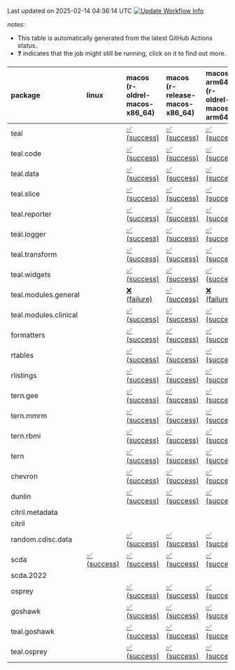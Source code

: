 Last updated on 2025-02-14 04:36:14 UTC [![Update Workflow
Info](https://github.com/averissimo/verdepcheck-status/actions/workflows/update.yaml/badge.svg)](https://github.com/averissimo/verdepcheck-status/actions/workflows/update.yaml)

*notes:*

-   This table is automatically generated from the latest GitHub Actions
    status.
-   ❓ indicates that the job might still be running, click on it to
    find out more.

<table style="width:100%;">
<colgroup>
<col style="width: 1%" />
<col style="width: 6%" />
<col style="width: 7%" />
<col style="width: 7%" />
<col style="width: 7%" />
<col style="width: 7%" />
<col style="width: 7%" />
<col style="width: 7%" />
<col style="width: 7%" />
<col style="width: 7%" />
<col style="width: 7%" />
<col style="width: 7%" />
<col style="width: 7%" />
<col style="width: 7%" />
</colgroup>
<thead>
<tr class="header">
<th style="text-align: left;">package</th>
<th style="text-align: left;">linux</th>
<th style="text-align: left;">macos (r-oldrel-macos-x86_64)</th>
<th style="text-align: left;">macos (r-release-macos-x86_64)</th>
<th style="text-align: left;">macos-arm64 (r-oldrel-macos-arm64)</th>
<th style="text-align: left;">macos-arm64 (r-release-macos-arm64)</th>
<th style="text-align: left;">nosuggests</th>
<th style="text-align: left;">ubuntu-clang</th>
<th style="text-align: left;">ubuntu-gcc12</th>
<th style="text-align: left;">ubuntu-next</th>
<th style="text-align: left;">ubuntu-release</th>
<th style="text-align: left;">windows (r-devel-windows-x86_64)</th>
<th style="text-align: left;">windows (r-oldrel-windows-x86_64)</th>
<th style="text-align: left;">windows (r-release-windows-x86_64)</th>
</tr>
</thead>
<tbody>
<tr class="odd">
<td style="text-align: left;">teal</td>
<td style="text-align: left;"></td>
<td
style="text-align: left;"><a href="https://github.com/insightsengineering/teal/actions/runs/13222084873/job/36908430531">✅
(success)</a></td>
<td
style="text-align: left;"><a href="https://github.com/insightsengineering/teal/actions/runs/13222084873/job/36908430128">✅
(success)</a></td>
<td
style="text-align: left;"><a href="https://github.com/insightsengineering/teal/actions/runs/13222084873/job/36908430347">✅
(success)</a></td>
<td
style="text-align: left;"><a href="https://github.com/insightsengineering/teal/actions/runs/13222084873/job/36908430007">✅
(success)</a></td>
<td
style="text-align: left;"><a href="https://github.com/insightsengineering/teal/actions/runs/13222084873/job/36908430584">✅
(success)</a></td>
<td
style="text-align: left;"><a href="https://github.com/insightsengineering/teal/actions/runs/13222084873/job/36908429944">✅
(success)</a></td>
<td
style="text-align: left;"><a href="https://github.com/insightsengineering/teal/actions/runs/13222084873/job/36908430057">✅
(success)</a></td>
<td
style="text-align: left;"><a href="https://github.com/insightsengineering/teal/actions/runs/13222084873/job/36908430302">✅
(success)</a></td>
<td
style="text-align: left;"><a href="https://github.com/insightsengineering/teal/actions/runs/13222084873/job/36908430405">✅
(success)</a></td>
<td
style="text-align: left;"><a href="https://github.com/insightsengineering/teal/actions/runs/13222084873/job/36908429709">✅
(success)</a></td>
<td
style="text-align: left;"><a href="https://github.com/insightsengineering/teal/actions/runs/13222084873/job/36908430635">✅
(success)</a></td>
<td
style="text-align: left;"><a href="https://github.com/insightsengineering/teal/actions/runs/13222084873/job/36908430253">✅
(success)</a></td>
</tr>
<tr class="even">
<td style="text-align: left;">teal.code</td>
<td style="text-align: left;"></td>
<td
style="text-align: left;"><a href="https://github.com/insightsengineering/teal.code/actions/runs/13222101000/job/36908464499">✅
(success)</a></td>
<td
style="text-align: left;"><a href="https://github.com/insightsengineering/teal.code/actions/runs/13222101000/job/36908464203">✅
(success)</a></td>
<td
style="text-align: left;"><a href="https://github.com/insightsengineering/teal.code/actions/runs/13222101000/job/36908464374">✅
(success)</a></td>
<td
style="text-align: left;"><a href="https://github.com/insightsengineering/teal.code/actions/runs/13222101000/job/36908464087">✅
(success)</a></td>
<td
style="text-align: left;"><a href="https://github.com/insightsengineering/teal.code/actions/runs/13222101000/job/36908464798">✅
(success)</a></td>
<td
style="text-align: left;"><a href="https://github.com/insightsengineering/teal.code/actions/runs/13222101000/job/36908464036">✅
(success)</a></td>
<td
style="text-align: left;"><a href="https://github.com/insightsengineering/teal.code/actions/runs/13222101000/job/36908464149">✅
(success)</a></td>
<td
style="text-align: left;"><a href="https://github.com/insightsengineering/teal.code/actions/runs/13222101000/job/36908464428">✅
(success)</a></td>
<td
style="text-align: left;"><a href="https://github.com/insightsengineering/teal.code/actions/runs/13222101000/job/36908464587">✅
(success)</a></td>
<td
style="text-align: left;"><a href="https://github.com/insightsengineering/teal.code/actions/runs/13222101000/job/36908463854">✅
(success)</a></td>
<td
style="text-align: left;"><a href="https://github.com/insightsengineering/teal.code/actions/runs/13222101000/job/36908464652">✅
(success)</a></td>
<td
style="text-align: left;"><a href="https://github.com/insightsengineering/teal.code/actions/runs/13222101000/job/36908464307">✅
(success)</a></td>
</tr>
<tr class="odd">
<td style="text-align: left;">teal.data</td>
<td style="text-align: left;"></td>
<td
style="text-align: left;"><a href="https://github.com/insightsengineering/teal.data/actions/runs/13222089083/job/36908438599">✅
(success)</a></td>
<td
style="text-align: left;"><a href="https://github.com/insightsengineering/teal.data/actions/runs/13222089083/job/36908438115">✅
(success)</a></td>
<td
style="text-align: left;"><a href="https://github.com/insightsengineering/teal.data/actions/runs/13222089083/job/36908438381">✅
(success)</a></td>
<td
style="text-align: left;"><a href="https://github.com/insightsengineering/teal.data/actions/runs/13222089083/job/36908437997">✅
(success)</a></td>
<td
style="text-align: left;"><a href="https://github.com/insightsengineering/teal.data/actions/runs/13222089083/job/36908438794">✅
(success)</a></td>
<td
style="text-align: left;"><a href="https://github.com/insightsengineering/teal.data/actions/runs/13222089083/job/36908437927">✅
(success)</a></td>
<td
style="text-align: left;"><a href="https://github.com/insightsengineering/teal.data/actions/runs/13222089083/job/36908438070">✅
(success)</a></td>
<td
style="text-align: left;"><a href="https://github.com/insightsengineering/teal.data/actions/runs/13222089083/job/36908438307">✅
(success)</a></td>
<td
style="text-align: left;"><a href="https://github.com/insightsengineering/teal.data/actions/runs/13222089083/job/36908438497">✅
(success)</a></td>
<td
style="text-align: left;"><a href="https://github.com/insightsengineering/teal.data/actions/runs/13222089083/job/36908437686">✅
(success)</a></td>
<td
style="text-align: left;"><a href="https://github.com/insightsengineering/teal.data/actions/runs/13222089083/job/36908438733">✅
(success)</a></td>
<td
style="text-align: left;"><a href="https://github.com/insightsengineering/teal.data/actions/runs/13222089083/job/36908438246">✅
(success)</a></td>
</tr>
<tr class="even">
<td style="text-align: left;">teal.slice</td>
<td style="text-align: left;"></td>
<td
style="text-align: left;"><a href="https://github.com/insightsengineering/teal.slice/actions/runs/13222095330/job/36908452318">✅
(success)</a></td>
<td
style="text-align: left;"><a href="https://github.com/insightsengineering/teal.slice/actions/runs/13222095330/job/36908451871">✅
(success)</a></td>
<td
style="text-align: left;"><a href="https://github.com/insightsengineering/teal.slice/actions/runs/13222095330/job/36908452169">✅
(success)</a></td>
<td
style="text-align: left;"><a href="https://github.com/insightsengineering/teal.slice/actions/runs/13222095330/job/36908451732">✅
(success)</a></td>
<td
style="text-align: left;"><a href="https://github.com/insightsengineering/teal.slice/actions/runs/13222095330/job/36908452537">✅
(success)</a></td>
<td
style="text-align: left;"><a href="https://github.com/insightsengineering/teal.slice/actions/runs/13222095330/job/36908451663">✅
(success)</a></td>
<td
style="text-align: left;"><a href="https://github.com/insightsengineering/teal.slice/actions/runs/13222095330/job/36908451796">✅
(success)</a></td>
<td
style="text-align: left;"><a href="https://github.com/insightsengineering/teal.slice/actions/runs/13222095330/job/36908452096">✅
(success)</a></td>
<td
style="text-align: left;"><a href="https://github.com/insightsengineering/teal.slice/actions/runs/13222095330/job/36908452242">✅
(success)</a></td>
<td
style="text-align: left;"><a href="https://github.com/insightsengineering/teal.slice/actions/runs/13222095330/job/36908451444">✅
(success)</a></td>
<td
style="text-align: left;"><a href="https://github.com/insightsengineering/teal.slice/actions/runs/13222095330/job/36908452457">✅
(success)</a></td>
<td
style="text-align: left;"><a href="https://github.com/insightsengineering/teal.slice/actions/runs/13222095330/job/36908452024">✅
(success)</a></td>
</tr>
<tr class="odd">
<td style="text-align: left;">teal.reporter</td>
<td style="text-align: left;"></td>
<td
style="text-align: left;"><a href="https://github.com/insightsengineering/teal.reporter/actions/runs/13222091176/job/36908443064">✅
(success)</a></td>
<td
style="text-align: left;"><a href="https://github.com/insightsengineering/teal.reporter/actions/runs/13222091176/job/36908442668">✅
(success)</a></td>
<td
style="text-align: left;"><a href="https://github.com/insightsengineering/teal.reporter/actions/runs/13222091176/job/36908442959">✅
(success)</a></td>
<td
style="text-align: left;"><a href="https://github.com/insightsengineering/teal.reporter/actions/runs/13222091176/job/36908442588">✅
(success)</a></td>
<td
style="text-align: left;"><a href="https://github.com/insightsengineering/teal.reporter/actions/runs/13222091176/job/36908443118">✅
(success)</a></td>
<td
style="text-align: left;"><a href="https://github.com/insightsengineering/teal.reporter/actions/runs/13222091176/job/36908442536">✅
(success)</a></td>
<td
style="text-align: left;"><a href="https://github.com/insightsengineering/teal.reporter/actions/runs/13222091176/job/36908442637">✅
(success)</a></td>
<td
style="text-align: left;"><a href="https://github.com/insightsengineering/teal.reporter/actions/runs/13222091176/job/36908442783">✅
(success)</a></td>
<td
style="text-align: left;"><a href="https://github.com/insightsengineering/teal.reporter/actions/runs/13222091176/job/36908442899">✅
(success)</a></td>
<td
style="text-align: left;"><a href="https://github.com/insightsengineering/teal.reporter/actions/runs/13222091176/job/36908442364">✅
(success)</a></td>
<td
style="text-align: left;"><a href="https://github.com/insightsengineering/teal.reporter/actions/runs/13222091176/job/36908443163">✅
(success)</a></td>
<td
style="text-align: left;"><a href="https://github.com/insightsengineering/teal.reporter/actions/runs/13222091176/job/36908442843">✅
(success)</a></td>
</tr>
<tr class="even">
<td style="text-align: left;">teal.logger</td>
<td style="text-align: left;"></td>
<td
style="text-align: left;"><a href="https://github.com/insightsengineering/teal.logger/actions/runs/13222086191/job/36908433075">✅
(success)</a></td>
<td
style="text-align: left;"><a href="https://github.com/insightsengineering/teal.logger/actions/runs/13222086191/job/36908432456">✅
(success)</a></td>
<td
style="text-align: left;"><a href="https://github.com/insightsengineering/teal.logger/actions/runs/13222086191/job/36908432832">✅
(success)</a></td>
<td
style="text-align: left;"><a href="https://github.com/insightsengineering/teal.logger/actions/runs/13222086191/job/36908432266">✅
(success)</a></td>
<td
style="text-align: left;"><a href="https://github.com/insightsengineering/teal.logger/actions/runs/13222086191/job/36908433650">✅
(success)</a></td>
<td
style="text-align: left;"><a href="https://github.com/insightsengineering/teal.logger/actions/runs/13222086191/job/36908432181">✅
(success)</a></td>
<td
style="text-align: left;"><a href="https://github.com/insightsengineering/teal.logger/actions/runs/13222086191/job/36908432358">✅
(success)</a></td>
<td
style="text-align: left;"><a href="https://github.com/insightsengineering/teal.logger/actions/runs/13222086191/job/36908432731">✅
(success)</a></td>
<td
style="text-align: left;"><a href="https://github.com/insightsengineering/teal.logger/actions/runs/13222086191/job/36908432925">✅
(success)</a></td>
<td
style="text-align: left;"><a href="https://github.com/insightsengineering/teal.logger/actions/runs/13222086191/job/36908431937">✅
(success)</a></td>
<td
style="text-align: left;"><a href="https://github.com/insightsengineering/teal.logger/actions/runs/13222086191/job/36908433481">✅
(success)</a></td>
<td
style="text-align: left;"><a href="https://github.com/insightsengineering/teal.logger/actions/runs/13222086191/job/36908432656">✅
(success)</a></td>
</tr>
<tr class="odd">
<td style="text-align: left;">teal.transform</td>
<td style="text-align: left;"></td>
<td
style="text-align: left;"><a href="https://github.com/insightsengineering/teal.transform/actions/runs/13222092822/job/37098044927">✅
(success)</a></td>
<td
style="text-align: left;"><a href="https://github.com/insightsengineering/teal.transform/actions/runs/13222092822/job/37098041271">✅
(success)</a></td>
<td
style="text-align: left;"><a href="https://github.com/insightsengineering/teal.transform/actions/runs/13222092822/job/37098043347">✅
(success)</a></td>
<td
style="text-align: left;"><a href="https://github.com/insightsengineering/teal.transform/actions/runs/13222092822/job/37098040845">✅
(success)</a></td>
<td
style="text-align: left;"><a href="https://github.com/insightsengineering/teal.transform/actions/runs/13222092822/job/37098046999">✅
(success)</a></td>
<td
style="text-align: left;"><a href="https://github.com/insightsengineering/teal.transform/actions/runs/13222092822/job/37098037896">✅
(success)</a></td>
<td
style="text-align: left;"><a href="https://github.com/insightsengineering/teal.transform/actions/runs/13222092822/job/37098039812">✅
(success)</a></td>
<td
style="text-align: left;"><a href="https://github.com/insightsengineering/teal.transform/actions/runs/13222092822/job/37098041810">✅
(success)</a></td>
<td
style="text-align: left;"><a href="https://github.com/insightsengineering/teal.transform/actions/runs/13222092822/job/37098044190">✅
(success)</a></td>
<td
style="text-align: left;"><a href="https://github.com/insightsengineering/teal.transform/actions/runs/13222092822/job/37098039246">✅
(success)</a></td>
<td
style="text-align: left;"><a href="https://github.com/insightsengineering/teal.transform/actions/runs/13222092822/job/37098045483">✅
(success)</a></td>
<td
style="text-align: left;"><a href="https://github.com/insightsengineering/teal.transform/actions/runs/13222092822/job/37098042215">✅
(success)</a></td>
</tr>
<tr class="even">
<td style="text-align: left;">teal.widgets</td>
<td style="text-align: left;"></td>
<td
style="text-align: left;"><a href="https://github.com/insightsengineering/teal.widgets/actions/runs/13222105941/job/36908479562">✅
(success)</a></td>
<td
style="text-align: left;"><a href="https://github.com/insightsengineering/teal.widgets/actions/runs/13222105941/job/36908479212">✅
(success)</a></td>
<td
style="text-align: left;"><a href="https://github.com/insightsengineering/teal.widgets/actions/runs/13222105941/job/36908479439">✅
(success)</a></td>
<td
style="text-align: left;"><a href="https://github.com/insightsengineering/teal.widgets/actions/runs/13222105941/job/36908479064">✅
(success)</a></td>
<td
style="text-align: left;"><a href="https://github.com/insightsengineering/teal.widgets/actions/runs/13222105941/job/36908479611">✅
(success)</a></td>
<td
style="text-align: left;"><a href="https://github.com/insightsengineering/teal.widgets/actions/runs/13222105941/job/36908478685">✅
(success)</a></td>
<td
style="text-align: left;"><a href="https://github.com/insightsengineering/teal.widgets/actions/runs/13222105941/job/36908479000">✅
(success)</a></td>
<td
style="text-align: left;"><a href="https://github.com/insightsengineering/teal.widgets/actions/runs/13222105941/job/36908479266">✅
(success)</a></td>
<td
style="text-align: left;"><a href="https://github.com/insightsengineering/teal.widgets/actions/runs/13222105941/job/36908479390">✅
(success)</a></td>
<td
style="text-align: left;"><a href="https://github.com/insightsengineering/teal.widgets/actions/runs/13222105941/job/36908478916">✅
(success)</a></td>
<td
style="text-align: left;"><a href="https://github.com/insightsengineering/teal.widgets/actions/runs/13222105941/job/36908479658">✅
(success)</a></td>
<td
style="text-align: left;"><a href="https://github.com/insightsengineering/teal.widgets/actions/runs/13222105941/job/36908479319">✅
(success)</a></td>
</tr>
<tr class="odd">
<td style="text-align: left;">teal.modules.general</td>
<td style="text-align: left;"></td>
<td
style="text-align: left;"><a href="https://github.com/insightsengineering/teal.modules.general/actions/runs/13222085315/job/36908430606">❌
(failure)</a></td>
<td
style="text-align: left;"><a href="https://github.com/insightsengineering/teal.modules.general/actions/runs/13222085315/job/36908430260">✅
(success)</a></td>
<td
style="text-align: left;"><a href="https://github.com/insightsengineering/teal.modules.general/actions/runs/13222085315/job/36908430483">❌
(failure)</a></td>
<td
style="text-align: left;"><a href="https://github.com/insightsengineering/teal.modules.general/actions/runs/13222085315/job/36908430154">✅
(success)</a></td>
<td
style="text-align: left;"><a href="https://github.com/insightsengineering/teal.modules.general/actions/runs/13222085315/job/36908430684">❌
(failure)</a></td>
<td
style="text-align: left;"><a href="https://github.com/insightsengineering/teal.modules.general/actions/runs/13222085315/job/36908429843">❌
(failure)</a></td>
<td
style="text-align: left;"><a href="https://github.com/insightsengineering/teal.modules.general/actions/runs/13222085315/job/36908430079">❌
(failure)</a></td>
<td
style="text-align: left;"><a href="https://github.com/insightsengineering/teal.modules.general/actions/runs/13222085315/job/36908430316">✅
(success)</a></td>
<td
style="text-align: left;"><a href="https://github.com/insightsengineering/teal.modules.general/actions/runs/13222085315/job/36908430423">✅
(success)</a></td>
<td
style="text-align: left;"><a href="https://github.com/insightsengineering/teal.modules.general/actions/runs/13222085315/job/36908430027">✅
(success)</a></td>
<td
style="text-align: left;"><a href="https://github.com/insightsengineering/teal.modules.general/actions/runs/13222085315/job/36908430739">❌
(failure)</a></td>
<td
style="text-align: left;"><a href="https://github.com/insightsengineering/teal.modules.general/actions/runs/13222085315/job/36908430366">✅
(success)</a></td>
</tr>
<tr class="even">
<td style="text-align: left;">teal.modules.clinical</td>
<td style="text-align: left;"></td>
<td
style="text-align: left;"><a href="https://github.com/insightsengineering/teal.modules.clinical/actions/runs/13222100432/job/36908464060">✅
(success)</a></td>
<td
style="text-align: left;"><a href="https://github.com/insightsengineering/teal.modules.clinical/actions/runs/13222100432/job/36908463633">✅
(success)</a></td>
<td
style="text-align: left;"><a href="https://github.com/insightsengineering/teal.modules.clinical/actions/runs/13222100432/job/36908463881">✅
(success)</a></td>
<td
style="text-align: left;"><a href="https://github.com/insightsengineering/teal.modules.clinical/actions/runs/13222100432/job/36908463420">✅
(success)</a></td>
<td
style="text-align: left;"><a href="https://github.com/insightsengineering/teal.modules.clinical/actions/runs/13222100432/job/36908463945">❌
(failure)</a></td>
<td
style="text-align: left;"><a href="https://github.com/insightsengineering/teal.modules.clinical/actions/runs/13222100432/job/36908463084">❌
(failure)</a></td>
<td
style="text-align: left;"><a href="https://github.com/insightsengineering/teal.modules.clinical/actions/runs/13222100432/job/36908463346">❌
(failure)</a></td>
<td
style="text-align: left;"><a href="https://github.com/insightsengineering/teal.modules.clinical/actions/runs/13222100432/job/36908463568">✅
(success)</a></td>
<td
style="text-align: left;"><a href="https://github.com/insightsengineering/teal.modules.clinical/actions/runs/13222100432/job/36908463694">✅
(success)</a></td>
<td
style="text-align: left;"><a href="https://github.com/insightsengineering/teal.modules.clinical/actions/runs/13222100432/job/36908463280">✅
(success)</a></td>
<td
style="text-align: left;"><a href="https://github.com/insightsengineering/teal.modules.clinical/actions/runs/13222100432/job/36908464217">✅
(success)</a></td>
<td
style="text-align: left;"><a href="https://github.com/insightsengineering/teal.modules.clinical/actions/runs/13222100432/job/36908463759">✅
(success)</a></td>
</tr>
<tr class="odd">
<td style="text-align: left;">formatters</td>
<td style="text-align: left;"></td>
<td
style="text-align: left;"><a href="https://github.com/insightsengineering/formatters/actions/runs/13222097154/job/36908456355">✅
(success)</a></td>
<td
style="text-align: left;"><a href="https://github.com/insightsengineering/formatters/actions/runs/13222097154/job/36908455987">✅
(success)</a></td>
<td
style="text-align: left;"><a href="https://github.com/insightsengineering/formatters/actions/runs/13222097154/job/36908456246">✅
(success)</a></td>
<td
style="text-align: left;"><a href="https://github.com/insightsengineering/formatters/actions/runs/13222097154/job/36908455853">✅
(success)</a></td>
<td
style="text-align: left;"><a href="https://github.com/insightsengineering/formatters/actions/runs/13222097154/job/36908456472">✅
(success)</a></td>
<td
style="text-align: left;"><a href="https://github.com/insightsengineering/formatters/actions/runs/13222097154/job/36908455802">✅
(success)</a></td>
<td
style="text-align: left;"><a href="https://github.com/insightsengineering/formatters/actions/runs/13222097154/job/36908455932">✅
(success)</a></td>
<td
style="text-align: left;"><a href="https://github.com/insightsengineering/formatters/actions/runs/13222097154/job/36908456188">✅
(success)</a></td>
<td
style="text-align: left;"><a href="https://github.com/insightsengineering/formatters/actions/runs/13222097154/job/36908456297">✅
(success)</a></td>
<td
style="text-align: left;"><a href="https://github.com/insightsengineering/formatters/actions/runs/13222097154/job/36908455571">✅
(success)</a></td>
<td
style="text-align: left;"><a href="https://github.com/insightsengineering/formatters/actions/runs/13222097154/job/36908456434">✅
(success)</a></td>
<td
style="text-align: left;"><a href="https://github.com/insightsengineering/formatters/actions/runs/13222097154/job/36908456122">✅
(success)</a></td>
</tr>
<tr class="even">
<td style="text-align: left;">rtables</td>
<td style="text-align: left;"></td>
<td
style="text-align: left;"><a href="https://github.com/insightsengineering/rtables/actions/runs/13222084624/job/36908429727">✅
(success)</a></td>
<td
style="text-align: left;"><a href="https://github.com/insightsengineering/rtables/actions/runs/13222084624/job/36908429411">✅
(success)</a></td>
<td
style="text-align: left;"><a href="https://github.com/insightsengineering/rtables/actions/runs/13222084624/job/36908429599">✅
(success)</a></td>
<td
style="text-align: left;"><a href="https://github.com/insightsengineering/rtables/actions/runs/13222084624/job/36908429355">✅
(success)</a></td>
<td
style="text-align: left;"><a href="https://github.com/insightsengineering/rtables/actions/runs/13222084624/job/36908429986">✅
(success)</a></td>
<td
style="text-align: left;"><a href="https://github.com/insightsengineering/rtables/actions/runs/13222084624/job/36908429289">✅
(success)</a></td>
<td
style="text-align: left;"><a href="https://github.com/insightsengineering/rtables/actions/runs/13222084624/job/36908429453">✅
(success)</a></td>
<td
style="text-align: left;"><a href="https://github.com/insightsengineering/rtables/actions/runs/13222084624/job/36908429657">✅
(success)</a></td>
<td
style="text-align: left;"><a href="https://github.com/insightsengineering/rtables/actions/runs/13222084624/job/36908429787">✅
(success)</a></td>
<td
style="text-align: left;"><a href="https://github.com/insightsengineering/rtables/actions/runs/13222084624/job/36908429107">✅
(success)</a></td>
<td
style="text-align: left;"><a href="https://github.com/insightsengineering/rtables/actions/runs/13222084624/job/36908429855">✅
(success)</a></td>
<td
style="text-align: left;"><a href="https://github.com/insightsengineering/rtables/actions/runs/13222084624/job/36908429497">✅
(success)</a></td>
</tr>
<tr class="odd">
<td style="text-align: left;">rlistings</td>
<td style="text-align: left;"></td>
<td
style="text-align: left;"><a href="https://github.com/insightsengineering/rlistings/actions/runs/13222089796/job/36908440247">✅
(success)</a></td>
<td
style="text-align: left;"><a href="https://github.com/insightsengineering/rlistings/actions/runs/13222089796/job/36908439851">✅
(success)</a></td>
<td
style="text-align: left;"><a href="https://github.com/insightsengineering/rlistings/actions/runs/13222089796/job/36908440093">✅
(success)</a></td>
<td
style="text-align: left;"><a href="https://github.com/insightsengineering/rlistings/actions/runs/13222089796/job/36908439670">✅
(success)</a></td>
<td
style="text-align: left;"><a href="https://github.com/insightsengineering/rlistings/actions/runs/13222089796/job/36908440502">✅
(success)</a></td>
<td
style="text-align: left;"><a href="https://github.com/insightsengineering/rlistings/actions/runs/13222089796/job/36908439563">✅
(success)</a></td>
<td
style="text-align: left;"><a href="https://github.com/insightsengineering/rlistings/actions/runs/13222089796/job/36908439773">✅
(success)</a></td>
<td
style="text-align: left;"><a href="https://github.com/insightsengineering/rlistings/actions/runs/13222089796/job/36908440168">✅
(success)</a></td>
<td
style="text-align: left;"><a href="https://github.com/insightsengineering/rlistings/actions/runs/13222089796/job/36908440316">✅
(success)</a></td>
<td
style="text-align: left;"><a href="https://github.com/insightsengineering/rlistings/actions/runs/13222089796/job/36908439280">✅
(success)</a></td>
<td
style="text-align: left;"><a href="https://github.com/insightsengineering/rlistings/actions/runs/13222089796/job/36908440377">✅
(success)</a></td>
<td
style="text-align: left;"><a href="https://github.com/insightsengineering/rlistings/actions/runs/13222089796/job/36908440019">✅
(success)</a></td>
</tr>
<tr class="even">
<td style="text-align: left;">tern.gee</td>
<td style="text-align: left;"></td>
<td
style="text-align: left;"><a href="https://github.com/insightsengineering/tern.gee/actions/runs/13222098525/job/36908458705">✅
(success)</a></td>
<td
style="text-align: left;"><a href="https://github.com/insightsengineering/tern.gee/actions/runs/13222098525/job/36908458382">✅
(success)</a></td>
<td
style="text-align: left;"><a href="https://github.com/insightsengineering/tern.gee/actions/runs/13222098525/job/36908458601">✅
(success)</a></td>
<td
style="text-align: left;"><a href="https://github.com/insightsengineering/tern.gee/actions/runs/13222098525/job/36908458280">✅
(success)</a></td>
<td
style="text-align: left;"><a href="https://github.com/insightsengineering/tern.gee/actions/runs/13222098525/job/36908458881">✅
(success)</a></td>
<td
style="text-align: left;"><a href="https://github.com/insightsengineering/tern.gee/actions/runs/13222098525/job/36908458226">✅
(success)</a></td>
<td
style="text-align: left;"><a href="https://github.com/insightsengineering/tern.gee/actions/runs/13222098525/job/36908458335">✅
(success)</a></td>
<td
style="text-align: left;"><a href="https://github.com/insightsengineering/tern.gee/actions/runs/13222098525/job/36908458544">✅
(success)</a></td>
<td
style="text-align: left;"><a href="https://github.com/insightsengineering/tern.gee/actions/runs/13222098525/job/36908458642">✅
(success)</a></td>
<td
style="text-align: left;"><a href="https://github.com/insightsengineering/tern.gee/actions/runs/13222098525/job/36908458024">✅
(success)</a></td>
<td
style="text-align: left;"><a href="https://github.com/insightsengineering/tern.gee/actions/runs/13222098525/job/36908458819">✅
(success)</a></td>
<td
style="text-align: left;"><a href="https://github.com/insightsengineering/tern.gee/actions/runs/13222098525/job/36908458491">✅
(success)</a></td>
</tr>
<tr class="odd">
<td style="text-align: left;">tern.mmrm</td>
<td style="text-align: left;"></td>
<td
style="text-align: left;"><a href="https://github.com/insightsengineering/tern.mmrm/actions/runs/13222105767/job/36908476841">✅
(success)</a></td>
<td
style="text-align: left;"><a href="https://github.com/insightsengineering/tern.mmrm/actions/runs/13222105767/job/36908476610">✅
(success)</a></td>
<td
style="text-align: left;"><a href="https://github.com/insightsengineering/tern.mmrm/actions/runs/13222105767/job/36908476773">✅
(success)</a></td>
<td
style="text-align: left;"><a href="https://github.com/insightsengineering/tern.mmrm/actions/runs/13222105767/job/36908476529">✅
(success)</a></td>
<td
style="text-align: left;"><a href="https://github.com/insightsengineering/tern.mmrm/actions/runs/13222105767/job/36908476958">✅
(success)</a></td>
<td
style="text-align: left;"><a href="https://github.com/insightsengineering/tern.mmrm/actions/runs/13222105767/job/36908476476">✅
(success)</a></td>
<td
style="text-align: left;"><a href="https://github.com/insightsengineering/tern.mmrm/actions/runs/13222105767/job/36908476572">❌
(failure)</a></td>
<td
style="text-align: left;"><a href="https://github.com/insightsengineering/tern.mmrm/actions/runs/13222105767/job/36908476738">✅
(success)</a></td>
<td
style="text-align: left;"><a href="https://github.com/insightsengineering/tern.mmrm/actions/runs/13222105767/job/36908476807">✅
(success)</a></td>
<td
style="text-align: left;"><a href="https://github.com/insightsengineering/tern.mmrm/actions/runs/13222105767/job/36908476362">✅
(success)</a></td>
<td
style="text-align: left;"><a href="https://github.com/insightsengineering/tern.mmrm/actions/runs/13222105767/job/36908476925">✅
(success)</a></td>
<td
style="text-align: left;"><a href="https://github.com/insightsengineering/tern.mmrm/actions/runs/13222105767/job/36908476700">✅
(success)</a></td>
</tr>
<tr class="even">
<td style="text-align: left;">tern.rbmi</td>
<td style="text-align: left;"></td>
<td
style="text-align: left;"><a href="https://github.com/insightsengineering/tern.rbmi/actions/runs/13222097175/job/36908456817">✅
(success)</a></td>
<td
style="text-align: left;"><a href="https://github.com/insightsengineering/tern.rbmi/actions/runs/13222097175/job/36908456426">✅
(success)</a></td>
<td
style="text-align: left;"><a href="https://github.com/insightsengineering/tern.rbmi/actions/runs/13222097175/job/36908456664">✅
(success)</a></td>
<td
style="text-align: left;"><a href="https://github.com/insightsengineering/tern.rbmi/actions/runs/13222097175/job/36908456313">✅
(success)</a></td>
<td
style="text-align: left;"><a href="https://github.com/insightsengineering/tern.rbmi/actions/runs/13222097175/job/36908456767">✅
(success)</a></td>
<td
style="text-align: left;"><a href="https://github.com/insightsengineering/tern.rbmi/actions/runs/13222097175/job/36908455974">✅
(success)</a></td>
<td
style="text-align: left;"><a href="https://github.com/insightsengineering/tern.rbmi/actions/runs/13222097175/job/36908456243">✅
(success)</a></td>
<td
style="text-align: left;"><a href="https://github.com/insightsengineering/tern.rbmi/actions/runs/13222097175/job/36908456474">✅
(success)</a></td>
<td
style="text-align: left;"><a href="https://github.com/insightsengineering/tern.rbmi/actions/runs/13222097175/job/36908456601">✅
(success)</a></td>
<td
style="text-align: left;"><a href="https://github.com/insightsengineering/tern.rbmi/actions/runs/13222097175/job/36908456175">✅
(success)</a></td>
<td
style="text-align: left;"><a href="https://github.com/insightsengineering/tern.rbmi/actions/runs/13222097175/job/36908456931">✅
(success)</a></td>
<td
style="text-align: left;"><a href="https://github.com/insightsengineering/tern.rbmi/actions/runs/13222097175/job/36908456537">✅
(success)</a></td>
</tr>
<tr class="odd">
<td style="text-align: left;">tern</td>
<td style="text-align: left;"></td>
<td
style="text-align: left;"><a href="https://github.com/insightsengineering/tern/actions/runs/13222091074/job/36908443197">✅
(success)</a></td>
<td
style="text-align: left;"><a href="https://github.com/insightsengineering/tern/actions/runs/13222091074/job/36908442802">✅
(success)</a></td>
<td
style="text-align: left;"><a href="https://github.com/insightsengineering/tern/actions/runs/13222091074/job/36908443062">✅
(success)</a></td>
<td
style="text-align: left;"><a href="https://github.com/insightsengineering/tern/actions/runs/13222091074/job/36908442660">✅
(success)</a></td>
<td
style="text-align: left;"><a href="https://github.com/insightsengineering/tern/actions/runs/13222091074/job/36908443491">✅
(success)</a></td>
<td
style="text-align: left;"><a href="https://github.com/insightsengineering/tern/actions/runs/13222091074/job/36908442599">✅
(success)</a></td>
<td
style="text-align: left;"><a href="https://github.com/insightsengineering/tern/actions/runs/13222091074/job/36908442722">✅
(success)</a></td>
<td
style="text-align: left;"><a href="https://github.com/insightsengineering/tern/actions/runs/13222091074/job/36908443006">✅
(success)</a></td>
<td
style="text-align: left;"><a href="https://github.com/insightsengineering/tern/actions/runs/13222091074/job/36908443129">✅
(success)</a></td>
<td
style="text-align: left;"><a href="https://github.com/insightsengineering/tern/actions/runs/13222091074/job/36908442398">✅
(success)</a></td>
<td
style="text-align: left;"><a href="https://github.com/insightsengineering/tern/actions/runs/13222091074/job/36908443405">✅
(success)</a></td>
<td
style="text-align: left;"><a href="https://github.com/insightsengineering/tern/actions/runs/13222091074/job/36908442942">✅
(success)</a></td>
</tr>
<tr class="even">
<td style="text-align: left;">chevron</td>
<td style="text-align: left;"></td>
<td
style="text-align: left;"><a href="https://github.com/insightsengineering/chevron/actions/runs/13222098323/job/36908459113">✅
(success)</a></td>
<td
style="text-align: left;"><a href="https://github.com/insightsengineering/chevron/actions/runs/13222098323/job/36908458772">✅
(success)</a></td>
<td
style="text-align: left;"><a href="https://github.com/insightsengineering/chevron/actions/runs/13222098323/job/36908458985">✅
(success)</a></td>
<td
style="text-align: left;"><a href="https://github.com/insightsengineering/chevron/actions/runs/13222098323/job/36908458658">✅
(success)</a></td>
<td
style="text-align: left;"><a href="https://github.com/insightsengineering/chevron/actions/runs/13222098323/job/36908459275">✅
(success)</a></td>
<td
style="text-align: left;"><a href="https://github.com/insightsengineering/chevron/actions/runs/13222098323/job/36908458613">✅
(success)</a></td>
<td
style="text-align: left;"><a href="https://github.com/insightsengineering/chevron/actions/runs/13222098323/job/36908458721">✅
(success)</a></td>
<td
style="text-align: left;"><a href="https://github.com/insightsengineering/chevron/actions/runs/13222098323/job/36908458927">✅
(success)</a></td>
<td
style="text-align: left;"><a href="https://github.com/insightsengineering/chevron/actions/runs/13222098323/job/36908459044">✅
(success)</a></td>
<td
style="text-align: left;"><a href="https://github.com/insightsengineering/chevron/actions/runs/13222098323/job/36908458422">✅
(success)</a></td>
<td
style="text-align: left;"><a href="https://github.com/insightsengineering/chevron/actions/runs/13222098323/job/36908459219">✅
(success)</a></td>
<td
style="text-align: left;"><a href="https://github.com/insightsengineering/chevron/actions/runs/13222098323/job/36908458874">✅
(success)</a></td>
</tr>
<tr class="odd">
<td style="text-align: left;">dunlin</td>
<td style="text-align: left;"></td>
<td
style="text-align: left;"><a href="https://github.com/insightsengineering/dunlin/actions/runs/12616307113/job/35157397606">✅
(success)</a></td>
<td
style="text-align: left;"><a href="https://github.com/insightsengineering/dunlin/actions/runs/12616307113/job/35157397136">✅
(success)</a></td>
<td
style="text-align: left;"><a href="https://github.com/insightsengineering/dunlin/actions/runs/12616307113/job/35157397443">✅
(success)</a></td>
<td
style="text-align: left;"><a href="https://github.com/insightsengineering/dunlin/actions/runs/12616307113/job/35157396975">✅
(success)</a></td>
<td
style="text-align: left;"><a href="https://github.com/insightsengineering/dunlin/actions/runs/12616307113/job/35157397923">✅
(success)</a></td>
<td
style="text-align: left;"><a href="https://github.com/insightsengineering/dunlin/actions/runs/12616307113/job/35157397053">✅
(success)</a></td>
<td
style="text-align: left;"><a href="https://github.com/insightsengineering/dunlin/actions/runs/12616307113/job/35157397205">✅
(success)</a></td>
<td
style="text-align: left;"><a href="https://github.com/insightsengineering/dunlin/actions/runs/12616307113/job/35157397533">✅
(success)</a></td>
<td
style="text-align: left;"><a href="https://github.com/insightsengineering/dunlin/actions/runs/12616307113/job/35157397749">✅
(success)</a></td>
<td
style="text-align: left;"><a href="https://github.com/insightsengineering/dunlin/actions/runs/12616307113/job/35157396791">✅
(success)</a></td>
<td
style="text-align: left;"><a href="https://github.com/insightsengineering/dunlin/actions/runs/12616307113/job/35157397670">✅
(success)</a></td>
<td
style="text-align: left;"><a href="https://github.com/insightsengineering/dunlin/actions/runs/12616307113/job/35157397262">✅
(success)</a></td>
</tr>
<tr class="even">
<td style="text-align: left;">citril.metadata</td>
<td style="text-align: left;"></td>
<td style="text-align: left;"></td>
<td style="text-align: left;"></td>
<td style="text-align: left;"></td>
<td style="text-align: left;"></td>
<td style="text-align: left;"></td>
<td style="text-align: left;"></td>
<td style="text-align: left;"></td>
<td style="text-align: left;"></td>
<td style="text-align: left;"></td>
<td style="text-align: left;"></td>
<td style="text-align: left;"></td>
<td style="text-align: left;"></td>
</tr>
<tr class="odd">
<td style="text-align: left;">citril</td>
<td style="text-align: left;"></td>
<td style="text-align: left;"></td>
<td style="text-align: left;"></td>
<td style="text-align: left;"></td>
<td style="text-align: left;"></td>
<td style="text-align: left;"></td>
<td style="text-align: left;"></td>
<td style="text-align: left;"></td>
<td style="text-align: left;"></td>
<td style="text-align: left;"></td>
<td style="text-align: left;"></td>
<td style="text-align: left;"></td>
<td style="text-align: left;"></td>
</tr>
<tr class="even">
<td style="text-align: left;">random.cdisc.data</td>
<td style="text-align: left;"></td>
<td
style="text-align: left;"><a href="https://github.com/insightsengineering/random.cdisc.data/actions/runs/13222094112/job/36908450969">✅
(success)</a></td>
<td
style="text-align: left;"><a href="https://github.com/insightsengineering/random.cdisc.data/actions/runs/13222094112/job/36908450701">✅
(success)</a></td>
<td
style="text-align: left;"><a href="https://github.com/insightsengineering/random.cdisc.data/actions/runs/13222094112/job/36908450862">✅
(success)</a></td>
<td
style="text-align: left;"><a href="https://github.com/insightsengineering/random.cdisc.data/actions/runs/13222094112/job/36908450584">✅
(success)</a></td>
<td
style="text-align: left;"><a href="https://github.com/insightsengineering/random.cdisc.data/actions/runs/13222094112/job/36908451187">✅
(success)</a></td>
<td
style="text-align: left;"><a href="https://github.com/insightsengineering/random.cdisc.data/actions/runs/13222094112/job/36908450497">✅
(success)</a></td>
<td
style="text-align: left;"><a href="https://github.com/insightsengineering/random.cdisc.data/actions/runs/13222094112/job/36908450646">✅
(success)</a></td>
<td
style="text-align: left;"><a href="https://github.com/insightsengineering/random.cdisc.data/actions/runs/13222094112/job/36908450915">✅
(success)</a></td>
<td
style="text-align: left;"><a href="https://github.com/insightsengineering/random.cdisc.data/actions/runs/13222094112/job/36908451025">✅
(success)</a></td>
<td
style="text-align: left;"><a href="https://github.com/insightsengineering/random.cdisc.data/actions/runs/13222094112/job/36908450241">✅
(success)</a></td>
<td
style="text-align: left;"><a href="https://github.com/insightsengineering/random.cdisc.data/actions/runs/13222094112/job/36908451083">✅
(success)</a></td>
<td
style="text-align: left;"><a href="https://github.com/insightsengineering/random.cdisc.data/actions/runs/13222094112/job/36908450815">✅
(success)</a></td>
</tr>
<tr class="odd">
<td style="text-align: left;">scda</td>
<td
style="text-align: left;"><a href="https://github.com/insightsengineering/scda/actions/runs/10437595381/job/28903953758">✅
(success)</a></td>
<td
style="text-align: left;"><a href="https://github.com/insightsengineering/scda/actions/runs/10437595381/job/28903953430">✅
(success)</a></td>
<td
style="text-align: left;"><a href="https://github.com/insightsengineering/scda/actions/runs/10437595381/job/28903953031">✅
(success)</a></td>
<td
style="text-align: left;"><a href="https://github.com/insightsengineering/scda/actions/runs/10437595381/job/28903953278">✅
(success)</a></td>
<td
style="text-align: left;"><a href="https://github.com/insightsengineering/scda/actions/runs/10437595381/job/28903952896">✅
(success)</a></td>
<td
style="text-align: left;"><a href="https://github.com/insightsengineering/scda/actions/runs/10437595381/job/28903953675">❌
(failure)</a></td>
<td
style="text-align: left;"><a href="https://github.com/insightsengineering/scda/actions/runs/10437595381/job/28903952832">✅
(success)</a></td>
<td
style="text-align: left;"><a href="https://github.com/insightsengineering/scda/actions/runs/10437595381/job/28903952973">✅
(success)</a></td>
<td
style="text-align: left;"><a href="https://github.com/insightsengineering/scda/actions/runs/10437595381/job/28903953208">✅
(success)</a></td>
<td
style="text-align: left;"><a href="https://github.com/insightsengineering/scda/actions/runs/10437595381/job/28903953361">✅
(success)</a></td>
<td
style="text-align: left;"><a href="https://github.com/insightsengineering/scda/actions/runs/10437595381/job/28903952629">✅
(success)</a></td>
<td
style="text-align: left;"><a href="https://github.com/insightsengineering/scda/actions/runs/10437595381/job/28903953574">✅
(success)</a></td>
<td
style="text-align: left;"><a href="https://github.com/insightsengineering/scda/actions/runs/10437595381/job/28903953140">✅
(success)</a></td>
</tr>
<tr class="even">
<td style="text-align: left;">scda.2022</td>
<td style="text-align: left;"></td>
<td style="text-align: left;"></td>
<td style="text-align: left;"></td>
<td style="text-align: left;"></td>
<td style="text-align: left;"></td>
<td style="text-align: left;"></td>
<td style="text-align: left;"></td>
<td style="text-align: left;"></td>
<td style="text-align: left;"></td>
<td style="text-align: left;"></td>
<td style="text-align: left;"></td>
<td style="text-align: left;"></td>
<td style="text-align: left;"></td>
</tr>
<tr class="odd">
<td style="text-align: left;">osprey</td>
<td style="text-align: left;"></td>
<td
style="text-align: left;"><a href="https://github.com/insightsengineering/osprey/actions/runs/13222103330/job/36908483450">✅
(success)</a></td>
<td
style="text-align: left;"><a href="https://github.com/insightsengineering/osprey/actions/runs/13222103330/job/36908483038">✅
(success)</a></td>
<td
style="text-align: left;"><a href="https://github.com/insightsengineering/osprey/actions/runs/13222103330/job/36908483292">✅
(success)</a></td>
<td
style="text-align: left;"><a href="https://github.com/insightsengineering/osprey/actions/runs/13222103330/job/36908482893">✅
(success)</a></td>
<td
style="text-align: left;"><a href="https://github.com/insightsengineering/osprey/actions/runs/13222103330/job/36908483651">✅
(success)</a></td>
<td
style="text-align: left;"><a href="https://github.com/insightsengineering/osprey/actions/runs/13222103330/job/36908482841">✅
(success)</a></td>
<td
style="text-align: left;"><a href="https://github.com/insightsengineering/osprey/actions/runs/13222103330/job/36908482960">✅
(success)</a></td>
<td
style="text-align: left;"><a href="https://github.com/insightsengineering/osprey/actions/runs/13222103330/job/36908483238">✅
(success)</a></td>
<td
style="text-align: left;"><a href="https://github.com/insightsengineering/osprey/actions/runs/13222103330/job/36908483373">✅
(success)</a></td>
<td
style="text-align: left;"><a href="https://github.com/insightsengineering/osprey/actions/runs/13222103330/job/36908482635">✅
(success)</a></td>
<td
style="text-align: left;"><a href="https://github.com/insightsengineering/osprey/actions/runs/13222103330/job/36908483587">✅
(success)</a></td>
<td
style="text-align: left;"><a href="https://github.com/insightsengineering/osprey/actions/runs/13222103330/job/36908483174">✅
(success)</a></td>
</tr>
<tr class="even">
<td style="text-align: left;">goshawk</td>
<td style="text-align: left;"></td>
<td
style="text-align: left;"><a href="https://github.com/insightsengineering/goshawk/actions/runs/13222097156/job/36908456465">✅
(success)</a></td>
<td
style="text-align: left;"><a href="https://github.com/insightsengineering/goshawk/actions/runs/13222097156/job/36908456169">✅
(success)</a></td>
<td
style="text-align: left;"><a href="https://github.com/insightsengineering/goshawk/actions/runs/13222097156/job/36908456379">✅
(success)</a></td>
<td
style="text-align: left;"><a href="https://github.com/insightsengineering/goshawk/actions/runs/13222097156/job/36908456104">✅
(success)</a></td>
<td
style="text-align: left;"><a href="https://github.com/insightsengineering/goshawk/actions/runs/13222097156/job/36908456522">✅
(success)</a></td>
<td
style="text-align: left;"><a href="https://github.com/insightsengineering/goshawk/actions/runs/13222097156/job/36908455657">✅
(success)</a></td>
<td
style="text-align: left;"><a href="https://github.com/insightsengineering/goshawk/actions/runs/13222097156/job/36908455922">❌
(failure)</a></td>
<td
style="text-align: left;"><a href="https://github.com/insightsengineering/goshawk/actions/runs/13222097156/job/36908456227">✅
(success)</a></td>
<td
style="text-align: left;"><a href="https://github.com/insightsengineering/goshawk/actions/runs/13222097156/job/36908456331">✅
(success)</a></td>
<td
style="text-align: left;"><a href="https://github.com/insightsengineering/goshawk/actions/runs/13222097156/job/36908455979">✅
(success)</a></td>
<td
style="text-align: left;"><a href="https://github.com/insightsengineering/goshawk/actions/runs/13222097156/job/36908456574">✅
(success)</a></td>
<td
style="text-align: left;"><a href="https://github.com/insightsengineering/goshawk/actions/runs/13222097156/job/36908456273">✅
(success)</a></td>
</tr>
<tr class="odd">
<td style="text-align: left;">teal.goshawk</td>
<td style="text-align: left;"></td>
<td
style="text-align: left;"><a href="https://github.com/insightsengineering/teal.goshawk/actions/runs/13222095307/job/36908452904">✅
(success)</a></td>
<td
style="text-align: left;"><a href="https://github.com/insightsengineering/teal.goshawk/actions/runs/13222095307/job/36908452481">✅
(success)</a></td>
<td
style="text-align: left;"><a href="https://github.com/insightsengineering/teal.goshawk/actions/runs/13222095307/job/36908452757">✅
(success)</a></td>
<td
style="text-align: left;"><a href="https://github.com/insightsengineering/teal.goshawk/actions/runs/13222095307/job/36908452285">✅
(success)</a></td>
<td
style="text-align: left;"><a href="https://github.com/insightsengineering/teal.goshawk/actions/runs/13222095307/job/36908452987">✅
(success)</a></td>
<td
style="text-align: left;"><a href="https://github.com/insightsengineering/teal.goshawk/actions/runs/13222095307/job/36908451818">✅
(success)</a></td>
<td
style="text-align: left;"><a href="https://github.com/insightsengineering/teal.goshawk/actions/runs/13222095307/job/36908452175">✅
(success)</a></td>
<td
style="text-align: left;"><a href="https://github.com/insightsengineering/teal.goshawk/actions/runs/13222095307/job/36908452562">✅
(success)</a></td>
<td
style="text-align: left;"><a href="https://github.com/insightsengineering/teal.goshawk/actions/runs/13222095307/job/36908452694">✅
(success)</a></td>
<td
style="text-align: left;"><a href="https://github.com/insightsengineering/teal.goshawk/actions/runs/13222095307/job/36908452074">✅
(success)</a></td>
<td
style="text-align: left;"><a href="https://github.com/insightsengineering/teal.goshawk/actions/runs/13222095307/job/36908453073">✅
(success)</a></td>
<td
style="text-align: left;"><a href="https://github.com/insightsengineering/teal.goshawk/actions/runs/13222095307/job/36908452637">✅
(success)</a></td>
</tr>
<tr class="even">
<td style="text-align: left;">teal.osprey</td>
<td style="text-align: left;"></td>
<td
style="text-align: left;"><a href="https://github.com/insightsengineering/teal.osprey/actions/runs/13222100766/job/36908464074">✅
(success)</a></td>
<td
style="text-align: left;"><a href="https://github.com/insightsengineering/teal.osprey/actions/runs/13222100766/job/36908463827">✅
(success)</a></td>
<td
style="text-align: left;"><a href="https://github.com/insightsengineering/teal.osprey/actions/runs/13222100766/job/36908464028">✅
(success)</a></td>
<td
style="text-align: left;"><a href="https://github.com/insightsengineering/teal.osprey/actions/runs/13222100766/job/36908463719">✅
(success)</a></td>
<td
style="text-align: left;"><a href="https://github.com/insightsengineering/teal.osprey/actions/runs/13222100766/job/36908464230">✅
(success)</a></td>
<td
style="text-align: left;"><a href="https://github.com/insightsengineering/teal.osprey/actions/runs/13222100766/job/36908463410">✅
(success)</a></td>
<td
style="text-align: left;"><a href="https://github.com/insightsengineering/teal.osprey/actions/runs/13222100766/job/36908463656">✅
(success)</a></td>
<td
style="text-align: left;"><a href="https://github.com/insightsengineering/teal.osprey/actions/runs/13222100766/job/36908463885">✅
(success)</a></td>
<td
style="text-align: left;"><a href="https://github.com/insightsengineering/teal.osprey/actions/runs/13222100766/job/36908463975">✅
(success)</a></td>
<td
style="text-align: left;"><a href="https://github.com/insightsengineering/teal.osprey/actions/runs/13222100766/job/36908463575">✅
(success)</a></td>
<td
style="text-align: left;"><a href="https://github.com/insightsengineering/teal.osprey/actions/runs/13222100766/job/36908464183">✅
(success)</a></td>
<td
style="text-align: left;"><a href="https://github.com/insightsengineering/teal.osprey/actions/runs/13222100766/job/36908463940">✅
(success)</a></td>
</tr>
</tbody>
</table>

